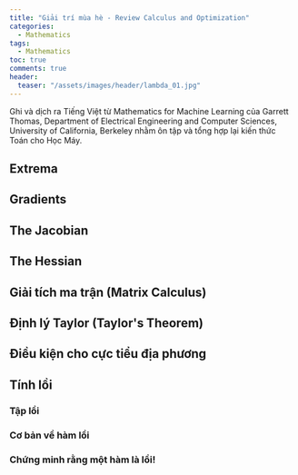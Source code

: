 ```yaml
---
title: "Giải trí mùa hè - Review Calculus and Optimization"
categories:
  - Mathematics
tags:
  - Mathematics
toc: true
comments: true
header:
  teaser: "/assets/images/header/lambda_01.jpg"
---
```


Ghi và dịch ra Tiếng Việt từ Mathematics for Machine Learning của Garrett Thomas, Department of Electrical Engineering and Computer Sciences, University of California, Berkeley nhằm ôn tập và tổng hợp lại kiến thức Toán cho Học Máy.

## Extrema

## Gradients

## The Jacobian

## The Hessian

## Giải tích ma trận (Matrix Calculus)

## Định lý Taylor (Taylor's Theorem)

## Điều kiện cho cực tiểu địa phương

## Tính lồi

### Tập lồi

### Cơ bản về hàm lồi

### Chứng minh rằng một hàm là lồi!
